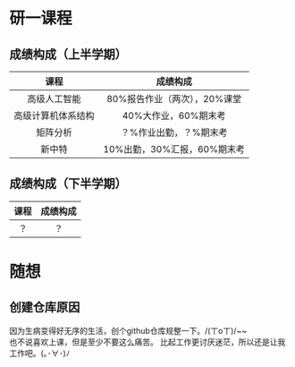 # 研一课程
## 成绩构成（上半学期）
|课程|成绩构成|
| :---: | :---: |
|高级人工智能|80%报告作业（两次），20%课堂|
|高级计算机体系结构|40%大作业，60%期末考|
|矩阵分析|？%作业出勤，？%期末考|
|新中特|10%出勤，30%汇报，60%期末考|
## 成绩构成（下半学期）
|课程|成绩构成|
| :---: | :---: |
|？|？|

# 随想
## 创建仓库原因
因为生病变得好无序的生活，创个github仓库规整一下。/(ㄒoㄒ)/~~   
也不说喜欢上课，但是至少不要这么痛苦。
比起工作更讨厌迷茫，所以还是让我工作吧。(｡･∀･)ﾉ

